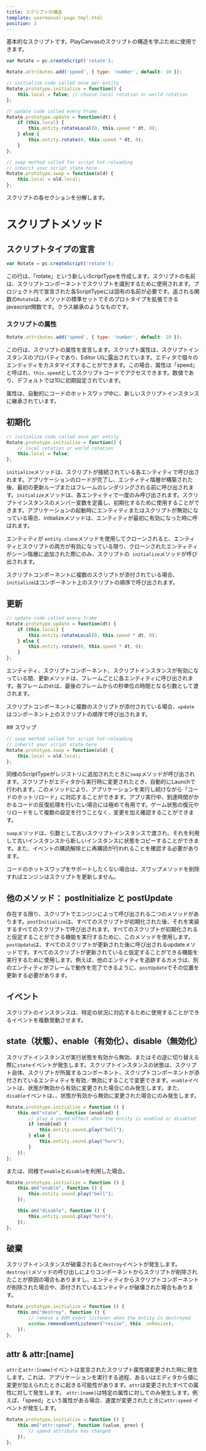 ```yaml
---
title: スクリプトの構造
template: usermanual-page.tmpl.html
position: 3
---
```


基本的なスクリプトです。PlayCanvasのスクリプトの構造を学ぶために使用できます。

```javascript
var Rotate = pc.createScript('rotate');

Rotate.attributes.add('speed', { type: 'number', default: 10 });

// initialize code called once per entity
Rotate.prototype.initialize = function() {
    this.local = false; // choose local rotation or world rotation
};

// update code called every frame
Rotate.prototype.update = function(dt) {
    if (this.local) {
        this.entity.rotateLocal(0, this.speed * dt, 0);
    } else {
        this.entity.rotate(0, this.speed * dt, 0);
    }
};

// swap method called for script hot-reloading
// inherit your script state here
Rotate.prototype.swap = function(old) {
    this.local = old.local;
};
```

スクリプトの各セクションを分解します。

# スクリプトメソッド

## スクリプトタイプの宣言

```javascript
var Rotate = pc.createScript('rotate');
```

この行は、「rotate」という新しいScriptTypeを作成します。スクリプトの名前は、スクリプトコンポーネントでスクリプトを識別するために使用されます。プロジェクト内で宣言された各ScriptTypeには固有の名前が必要です。返される関数の`Rotate`は、メソッドの標準セットでそのプロトタイプを拡張できるjavascript関数です。クラス継承のようなものです。

### スクリプトの属性

```javascript
Rotate.attributes.add('speed', { type: 'number', default: 10 });
```

この行は、スクリプトの属性を宣言します。スクリプト属性は、スクリプトインスタンスのプロパティであり、Editor UIに露出されています。エディタで個々のエンティティをカスタマイズすることができます。この場合、属性は「speed」と呼ばれ、`this.speed`としてスクリプトコードでアクセスできます。数値であり、デフォルトでは10に初期設定されています。

属性は、自動的にコードのホットスワップ中に、新しいスクリプトインスタンスに継承されています。

## 初期化

```javascript
// initialize code called once per entity
Rotate.prototype.initialize = function() {
    // local rotation or world rotation
    this.local = false;
};
```

`initialize`メソッドは、スクリプトが接続されている各エンティティで呼び出されます。アプリケーションのロードが完了し、エンティティ階層が構築された後、最初の更新ループまたはフレームのレンダリングされる前に呼び出されます。`initialize`メソッドは、各エンティティで一度のみ呼び出されます。スクリプトインスタンスのメンバー変数を定義し、初期化するために使用することができます。アプリケーションの起動時にエンティティまたはスクリプトが無効になっている場合、initializeメソッドは、エンティティが最初に有効になった時に呼ばれます。

エンティティが `entity.clone`メソッドを使用してクローンされると、エンティティとスクリプトの両方が有効になっている限り、クローンされたエンティティがシーン階層に追加された際にのみ、スクリプトの` initialize`メソッドが呼び出されます。

スクリプトコンポーネントに複数のスクリプトが添付されている場合、`initialize`はコンポーネント上のスクリプトの順序で呼び出されます。

## 更新

```javascript
// update code called every frame
Rotate.prototype.update = function(dt) {
    if (this.local) {
        this.entity.rotateLocal(0, this.speed * dt, 0);
    } else {
        this.entity.rotate(0, this.speed * dt, 0);
    }
};
```

エンティティ、スクリプトコンポーネント、スクリプトインスタンスが有効になっている間、更新メソッドは、フレームごとに各エンティティに呼び出されます。各フレームの`dt`は、最後のフレームからの秒単位の時間となる引数として渡されます。

スクリプトコンポーネントに複数のスクリプトが添付されている場合、`update`はコンポーネント上のスクリプトの順序で呼び出されます。

## スワップ

```javascript
// swap method called for script hot-reloading
// inherit your script state here
Rotate.prototype.swap = function(old) {
    this.local = old.local;
};
```

同様のScriptTypeがレジストリに追加されたときに`swap`メソッドが呼び出されます。スクリプトがエディタから実行時に変更されたとき、自動的にLaunchで行われます。このメソッドにより、アプリケーションを実行し続けながら「コードのホットリロード」に対応することができます。アプリ実行中、到達時間がかかるコードの反復処理を行いたい場合には極めて有用です。ゲーム状態の復元やリロードをして複数の設定を行うことなく、変更を加え確認することができます。

`swap`メソッドは、引数として古いスクリプトインスタンスで渡され、それを利用して古いインスタンスから新しいインスタンスに状態をコピーすることができます。また、イベントの購読解除とに再購読が行われることを確認する必要があります。

コードのホットスワップをサポートしたくない場合は、スワップメソッドを削除すればエンジンはスクリプトを更新しません。

## 他のメソッド： postInitialize と postUpdate

存在する限り、スクリプトでエンジンによって呼び出される二つのメソッドがあります。`postInitialize`は、すべてのスクリプトが初期化された後、それを実装するすべてのスクリプトで呼び出されます。すべてのスクリプトが初期化されると仮定することができる機能を実行するために、このメソッドを使用します。`postUpdate`は、すべてのスクリプトが更新された後に呼び出されるupdateメソッドです。すべてのスクリプトが更新されていると仮定することができる機能を実行するために使用します。例えば、他のエンティティを追跡するカメラは、別のエンティティがフレームで動作を完了できるように、`postUpdate`でその位置を更新する必要があります。

## イベント

スクリプトのインスタンスは、特定の状況に対応するために使用することができるイベントを複数発動させます。

## state（状態）、enable（有効化）、disable（無効化）

スクリプトインスタンスが実行状態を有効から無効、またはその逆に切り替える際に`state`イベントが発生します。スクリプトインスタンスの状態は、スクリプト自体、スクリプトが所属するコンポーネント、スクリプトコンポーネントが添付されているエンティティを有効／無効にすることで変更できます。`enable`イベントは、状態が無効から有効に変更された場合にのみ発生します。また、`disable`イベントは、、状態が有効から無効に変更された場合にのみ発生します。

```javascript
Rotate.prototype.initialize = function () {
    this.on("state", function (enabled) {
        // play a sound effect when the entity is enabled or disabled
        if (enabled) {
            this.entity.sound.play("bell");
        } else {
            this.entity.sound.play("horn");
        }
    });
};
```

または、同様で`enable`と`disable`を利用した場合。

```javascript
Rotate.prototype.initialize = function () {
    this.on("enable", function () {
        this.entity.sound.play("bell");
    });

    this.on("disable", function () {
        this.entity.sound.play("horn");
    });
};
```

## 破棄

スクリプトインスタンスが破棄されると`destroy`イベントが発生します。`destroy()`メソッドの呼び出しによりコンポーネントからスクリプトが削除されたことが原因の場合もありますし、エンティティからスクリプトコンポーネントが削除された場合や、添付されているエンティティが破壊された場合もあります。

```javascript
Rotate.prototype.initialize = function () {
    this.on("destroy", function () {
        // remove a DOM event listener when the entity is destroyed
        window.removeEventListener("resize", this._onResize);
    });
};
```

## attr & attr:[name]

`attr`と`attr:[name]`イベントは宣言されたスクリプト属性値変更された時に発生します。これは、アプリケーションを実行する過程、あるいはエディタから値に変更が加えられたときに起きる可能性があります。`attr`は変更されたすべての属性に対して発生します。 `attr:[name]`は特定の属性に対してのみ発生します。例えば、「speed」という属性がある場合、速度が変更されたときに`attr:speed` イベントが発生します。

```javascript
Rotate.prototype.initialize = function () {
    this.on("attr:speed", function (value, prev) {
        // speed attribute has changed
    });
};
```

